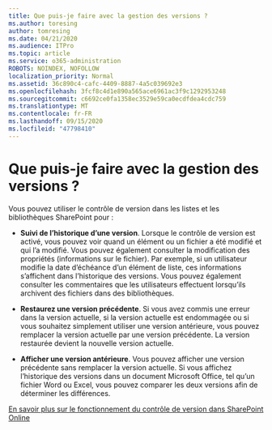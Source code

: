 ```yaml
---
title: Que puis-je faire avec la gestion des versions ?
ms.author: toresing
author: tomresing
ms.date: 04/21/2020
ms.audience: ITPro
ms.topic: article
ms.service: o365-administration
ROBOTS: NOINDEX, NOFOLLOW
localization_priority: Normal
ms.assetid: 36c890c4-cafc-4409-8887-4a5c039692e3
ms.openlocfilehash: 3fcf8c4d1e890a565ace6961ac3f9c1292953248
ms.sourcegitcommit: c6692ce0fa1358ec3529e59ca0ecdfdea4cdc759
ms.translationtype: MT
ms.contentlocale: fr-FR
ms.lasthandoff: 09/15/2020
ms.locfileid: "47798410"
---
```

# <a name="what-can-i-do-with-versioning"></a>Que puis-je faire avec la gestion des versions ?

Vous pouvez utiliser le contrôle de version dans les listes et les bibliothèques SharePoint pour :
  
- **Suivi de l’historique d’une version**. Lorsque le contrôle de version est activé, vous pouvez voir quand un élément ou un fichier a été modifié et qui l’a modifié. Vous pouvez également consulter la modification des propriétés (informations sur le fichier). Par exemple, si un utilisateur modifie la date d’échéance d’un élément de liste, ces informations s’affichent dans l’historique des versions. Vous pouvez également consulter les commentaires que les utilisateurs effectuent lorsqu’ils archivent des fichiers dans des bibliothèques. 
    
- **Restaurez une version précédente**. Si vous avez commis une erreur dans la version actuelle, si la version actuelle est endommagée ou si vous souhaitez simplement utiliser une version antérieure, vous pouvez remplacer la version actuelle par une version précédente. La version restaurée devient la nouvelle version actuelle. 
    
- **Afficher une version antérieure**. Vous pouvez afficher une version précédente sans remplacer la version actuelle. Si vous affichez l’historique des versions dans un document Microsoft Office, tel qu’un fichier Word ou Excel, vous pouvez comparer les deux versions afin de déterminer les différences. 
    
[En savoir plus sur le fonctionnement du contrôle de version dans SharePoint Online](https://go.microsoft.com/fwlink/?linkid=875710)
  

